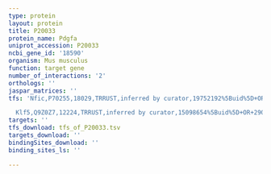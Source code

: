 ```yaml
---
type: protein
layout: protein
title: P20033
protein_name: Pdgfa
uniprot_accession: P20033
ncbi_gene_id: '18590'
organism: Mus musculus
function: target gene
number_of_interactions: '2'
orthologs: ''
jaspar_matrices: ''
tfs: 'Nfic,P70255,18029,TRRUST,inferred by curator,19752192%5Buid%5D+OR+29087512%5Buid%5D,Yes

  Klf5,Q9Z0Z7,12224,TRRUST,inferred by curator,15098654%5Buid%5D+OR+29087512%5Buid%5D,Yes'
targets: ''
tfs_download: tfs_of_P20033.tsv
targets_download: ''
bindingSites_download: ''
binding_sites_ls: ''

---
```

